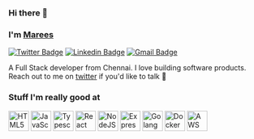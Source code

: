### Hi there 👋

### I'm [Marees][homepage]
[![Twitter Badge](https://img.shields.io/badge/-marees-1ca0f1?style=flat-square&labelColor=1ca0f1&logo=twitter&logoColor=white&link=https://twitter.com/sudomkdirjs)](https://twitter.com/sudomkdirjs) [![Linkedin Badge](https://img.shields.io/badge/-marees-blue?style=flat-square&logo=Linkedin&logoColor=white&link=https://www.linkedin.com/in/marees-sudomkdirjs/)](https://www.linkedin.com/in/marees-sudomkdirjs/)
[![Gmail Badge](https://img.shields.io/badge/-mareesvlpt@gmail.com-c14438?style=flat-square&logo=Gmail&logoColor=white&link=mailto:mareesvlpt@gmail.com)](mailto:mareesvlpt@gmail.com)

A Full Stack developer from Chennai. I love building software products. Reach out to me on [twitter][twitter] if you'd like to talk 👯

### Stuff I'm really good at

<p>
  <img height="40" src="https://github.com/FransLopez/logo-images/blob/master/logos/html5andcss3.png" alt="HTML5 and CSS3">
  <img height="40" src="http://3con14.biz/code/_data/js/intro/js-logo.png" alt="JavaScript">
  <img height="40" src="https://raw.githubusercontent.com/remojansen/logo.ts/master/ts.jpg" alt="Typescript">
  <img height="40" src="https://raw.githubusercontent.com/jalbertsr/logo-badge-images/master/img/react_logo.png" alt="React">
  <img height="40" src="https://github.com/FransLopez/logo-images/blob/master/logos/nodejs.png" alt="NodeJS">
  <img height="40" src="https://github.com/MarioTerron/logo-images/blob/master/logos/expressjs.png" alt="ExpressJS">
  <img height="40" src="https://tutorialedge.net/images/golang.png" alt="Golang">
  <img height="40" src="https://i.imgur.com/VyjCJuz.png" alt="Docker">
  <img height="40" src="https://github.com/jalbertsr/logo-badge-images/blob/master/img/rsz_aws.png?raw=true" alt="AWS">
</p>

[homepage]: http://sudomkdirjs.github.io
[twitter]: https://twitter.com/sudomkdirjs
[github]: https://github.com/sudomkdirjs


<!--
**sudomkdirjs/sudomkdirjs** is a ✨ _special_ ✨ repository because its `README.md` (this file) appears on your GitHub profile.

Here are some ideas to get you started:

- 🔭 I’m currently working on ...
- 🌱 I’m currently learning ...
- 👯 I’m looking to collaborate on ...
- 🤔 I’m looking for help with ...
- 💬 Ask me about ...
- 📫 How to reach me: ...
- 😄 Pronouns: ...
- ⚡ Fun fact: ...
-->
